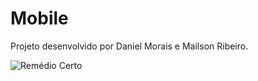 # Mobile
Projeto desenvolvido por Daniel Morais e Mailson Ribeiro.

![Remédio Certo](https://github.com/danielsmorais/Projetos/Mobile/Screenshot_RemedioCerto.png)
